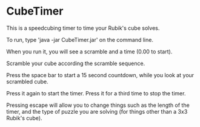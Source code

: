 # CubeTimer

This is a speedcubing timer to time your Rubik's cube solves.

To run, type 'java -jar CubeTimer.jar' on the command line.

When you run it, you will see a scramble and a time (0.00 to start).

Scramble your cube according the scramble sequence.

Press the space bar to start a 15 second countdown, while you look at your scrambled cube. 

Press it again to start the timer. Press it for a third time to stop the timer.

Pressing escape will allow you to change things such as the length of the timer, and the type of puzzle you are solving (for things other than a 3x3 Rubik's cube).
